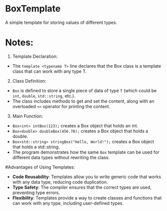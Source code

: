 # BoxTemplate
A simple template for storing values of different types.

# Notes:
1. Template Declaration:
  - The `template <typename T>` line declares that the Box class is a template class that can work with any type T.
2. Class Definition:
  - `Box` is defined to store a single piece of data of type `T` (which could be `int`, `double`, `std::string`, etc.).
  - The class includes methods to get and set the content, along with an overloaded `<<` operator for printing the content.
3. Main Function:
  - `Box<int> intBox(123);` creates a Box object that holds an int.
  - `Box<double> doubleBox(456.78);` creates a Box object that holds a double.
  - `Box<std::string> stringBox("Hello, World!");` creates a Box object that holds a std::string.
  - The program demonstrates how the same `Box` template can be used for different data types without rewriting the class.

#Advantages of Using Templates:
  - **Code Reusability**: Templates allow you to write generic code that works with any data type, reducing code duplication.
  - **Type Safety**: The compiler ensures that the correct types are used, preventing type errors.
  - **Flexibility**: Templates provide a way to create classes and functions that can work with any type, including user-defined types.
